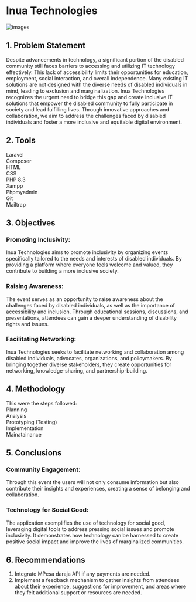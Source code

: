 # Inua Technologies
![images](https://github.com/MuchiriKinyua/inua-technologies/assets/113877377/e192db21-b4bf-4f2b-8837-7064148633ba)

## 1. Problem Statement
Despite advancements in technology, a significant portion of the disabled community still faces barriers to accessing and utilizing IT technology effectively. This lack of accessibility limits their opportunities for education, employment, social interaction, and overall independence. Many existing IT solutions are not designed with the diverse needs of disabled individuals in mind, leading to exclusion and marginalization. Inua Technologies recognizes the urgent need to bridge this gap and create inclusive IT solutions that empower the disabled community to fully participate in society and lead fulfilling lives. Through innovative approaches and collaboration, we aim to address the challenges faced by disabled individuals and foster a more inclusive and equitable digital environment.
## 2. Tools
Laravel </br>
Composer </br>
HTML </br>
CSS </br>
PHP 8.3 </br>
Xampp </br>
Phpmyadmin </br>
Git </br>
Mailtrap

## 3. Objectives
### Promoting Inclusivity: 
Inua Technologies aims to promote inclusivity by organizing events specifically tailored to the needs and interests of disabled individuals. By providing a platform where everyone feels welcome and valued, they contribute to building a more inclusive society.
### Raising Awareness: 
The event serves as an opportunity to raise awareness about the challenges faced by disabled individuals, as well as the importance of accessibility and inclusion. Through educational sessions, discussions, and presentations, attendees can gain a deeper understanding of disability rights and issues.
### Facilitating Networking: 
Inua Technologies seeks to facilitate networking and collaboration among disabled individuals, advocates, organizations, and policymakers. By bringing together diverse stakeholders, they create opportunities for networking, knowledge-sharing, and partnership-building.
## 4. Methodology
This were the steps followed: </br>
Planning </br>
Analysis </br>
Prototyping (Testing) </br>
Implementation </br>
Mainatainance
## 5. Conclusions
### Community Engagement: 
Through this event the users will not only consume information but also contribute their insights and experiences, creating a sense of belonging and collaboration.
### Technology for Social Good: 
The application exemplifies the use of technology for social good, leveraging digital tools to address pressing social issues and promote inclusivity. It demonstrates how technology can be harnessed to create positive social impact and improve the lives of marginalized communities.
## 6. Recommendations
1. Integrate MPesa daraja API if any payments are needed.
2. Implement a feedback mechanism to gather insights from attendees about their experience, suggestions for improvement, and areas where they felt additional support or resources are needed.
